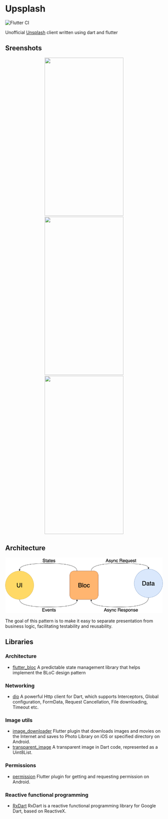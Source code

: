 # Upsplash
![Flutter CI](https://github.com/xyarim/upsplash-flutter/workflows/Flutter%20CI/badge.svg)

Unofficial [Unsplash](https://unsplash.com/) client written using dart and flutter

## Sreenshots
<center>
<p float="left">
  <img src="https://user-images.githubusercontent.com/21035435/70373561-b5484080-190a-11ea-833b-e082e15a2e2b.png" width="252" height="504">
    <img src="https://user-images.githubusercontent.com/21035435/70373560-b1b4b980-190a-11ea-9af1-7f8a4f529afb.png" width="252" height="504">
  <img src="https://user-images.githubusercontent.com/21035435/70373562-b7aa9a80-190a-11ea-8dd4-fd282410930d.png" width="252" height="504">
</p>
</center>

## Architecture
<img src="https://raw.githubusercontent.com/felangel/bloc/master/docs/assets/bloc_architecture.png" alt="Bloc Architecture" />

The goal of this pattern is to make it easy to separate presentation from business logic, facilitating testability and reusability.


## Libraries

### Architecture
* [flutter_bloc](https://bloclibrary.dev) A predictable state management library that helps implement the BLoC design pattern

### Networking
* [dio](https://github.com/flutterchina/dio) A powerful Http client for Dart, which supports Interceptors, Global configuration, FormData, Request Cancellation, File downloading, Timeout etc.

### Image utils
* [image_downloader](https://github.com/ko2ic/image_downloader) Flutter plugin that downloads images and movies on the Internet and saves to Photo Library on iOS or specified directory on Android.
* [transparent_image](https://github.com/brianegan/transparent_image) A transparent image in Dart code, represented as a Uint8List.

### Permissions
* [permission](https://github.com/once10301/permission) Flutter plugin for getting and requesting permission on Android.


### Reactive functional programming
* [RxDart](https://github.com/ReactiveX/rxdart) RxDart is a reactive functional programming library for Google Dart, based on ReactiveX.
